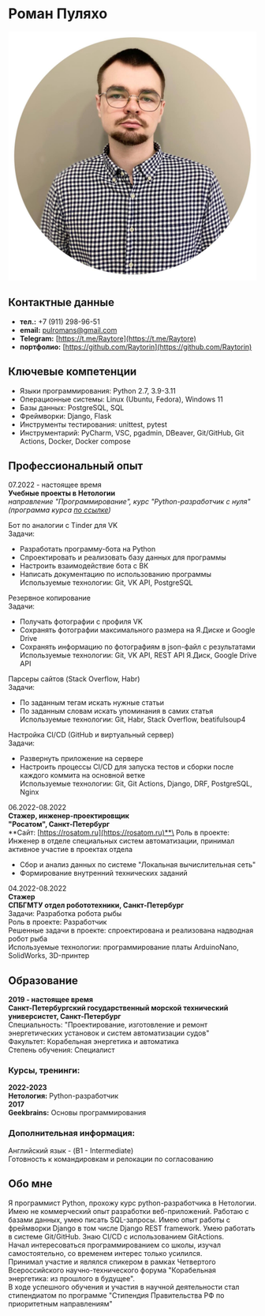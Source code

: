 # Роман Пуляхо

![my picture](photo/my_photo.jpg)

## Контактные данные

- **тел.:** +7 (911) 298-96-51
- **email:** pulromans@gmail.com
- **Telegram:** [https://t.me/Raytore](https://t.me/Raytore)
- **портфолио:** [https://github.com/Raytorin](https://github.com/Raytorin)

## Ключевые компетенции

- Языки программирования: Python 2.7, 3.9-3.11
- Операционные системы: Linux (Ubuntu, Fedora), Windows 11
- Базы данных: PostgreSQL, SQL
- Фреймворки: Django, Flask
- Инструменты тестирования: unittest, pytest
- Инструментарий: PyCharm, VSC, pgadmin, DBeaver, Git/GitHub, Git Actions, Docker, Docker compose

## Профессиональный опыт

07.2022 - настоящее время\
**Учебные проекты в Нетологии**\
*направление "Программирование", курс "Python-разработчик с нуля" (программа курса [по ссылке](https://netology.ru/programs/python))*

Бот по аналогии с Tinder для VK\
Задачи:
- Разработать программу-бота на Python
- Спроектировать и реализовать базу данных для программы
- Настроить взаимодействие бота с ВК
- Написать документацию по использованию программы\
Используемые технологии: Git, VK API, PostgreSQL

Резервное копирование\
Задачи:
- Получать фотографии с профиля VK
- Сохранять фотографии максимального размера на Я.Диске и Google Drive
- Сохранять информацию по фотографиям в json-файл с результатами\
Используемые технологии: Git, VK API, REST API Я.Диск, Google Drive API

Парсеры сайтов (Stack Overflow, Habr)\
Задачи:
- По заданным тегам искать нужные статьи
- По заданным словам искать упоминания в самих статья\
Используемые технологии: Git, Habr, Stack Overflow, beatifulsoup4

Настройка CI/CD (GitHub и виртуальный сервер)\
Задачи:
- Развернуть приложение на сервере
- Настроить процессы CI/CD для запуска тестов и сборки после каждого коммита на основной ветке\
Используемые технологии: Git, Git Actions, Django, DRF, PostgreSQL, Nginx

06.2022-08.2022\
**Стажер, инженер-проектировщик**\
**"Росатом", Санкт-Петербург**\
**Сайт: [https://rosatom.ru](https://rosatom.ru)**\
Роль в проекте: Инженер в отделе специальных систем автоматизации, принимал активное участие в проектах отдела
- Сбор и анализ данных по системе "Локальная вычислительная сеть"
- Формирование внутренний технических заданий

04.2022-08.2022\
**Стажер**\
**СПБГМТУ отдел робототехники, Санкт-Петербург**\
Задачи: Разработка робота рыбы\
Роль в проекте: Разработчик\
Решенные задачи в проекте: спроектирована и реализована надводная робот рыба\
Используемые технологии: программирование платы ArduinoNano, SolidWorks, 3D-принтер

## Образование

**2019 - настоящее время**\
**Санкт-Петербургский государственный морской технический универсистет, Санкт-Петербург**\
Специальность: "Проектирование, изготовление и ремонт энергетических установок и систем автоматизации судов"\
Факультет: Корабельная энергетика и автоматика\
Степень обучения: Специалист

### Курсы, тренинги:
**2022-2023**\
**Нетология:** Python-разработчик\
**2017**\
**Geekbrains:** Основы программирования

### Дополнительная информация:
Английский язык - (B1 - Intermediate)\
Готовность к командировкам и релокации по согласованию

## Обо мне
Я программист Python, прохожу курс python-разработчика в Нетологии. Имею не коммерческий опыт разработки веб-приложений.
Работаю с базами данных, умею писать SQL-запросы. Имею опыт работы с фреймворки Django в том числе Django REST framework.
Умею работать в системе Git/GitHub. Знаю CI/CD с использованием GitActions.\
Начал интересоваться программированием со школы, изучал самостоятельно, со временем интерес только усилился.\
Принимал участие и являлся спикером в рамках Четвертого Всероссийского научно-технического форума 
"Корабельная энергетика: из прошлого в будущее".\
В ходе успешного обучения и участия в научной деятельности стал стипендиатом по программе 
"Стипендия Правительства РФ по приоритетным направлениям"